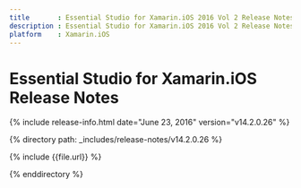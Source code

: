 ```yaml
---
title       : Essential Studio for Xamarin.iOS 2016 Vol 2 Release Notes
description : Essential Studio for Xamarin.iOS 2016 Vol 2 Release Notes
platform    : Xamarin.iOS
---
```


# Essential Studio for Xamarin.iOS Release Notes

{% include release-info.html date="June 23, 2016" version="v14.2.0.26" %} 

{% directory path: _includes/release-notes/v14.2.0.26 %}

{% include {{file.url}} %}

{% enddirectory %}